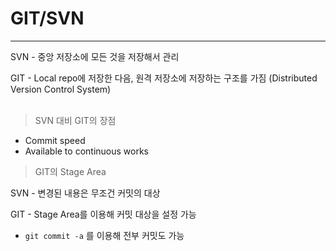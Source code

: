 # GIT/SVN


---
SVN - 중앙 저장소에 모든 것을 저장해서 관리

GIT - Local repo에 저장한 다음, 원격 저장소에 저장하는 구조를 가짐 (Distributed Version Control System)
<br><br>

> SVN 대비 GIT의 장점

* Commit speed
* Available to continuous works

> GIT의 Stage Area

SVN - 변경된 내용은 무조건 커밋의 대상

GIT - Stage Area를 이용해 커밋 대상을 설정 가능
* `git commit -a` 를 이용해 전부 커밋도 가능

